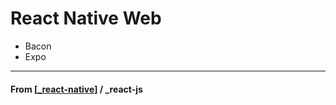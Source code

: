 # React Native Web

- Bacon
- Expo

---

#### **From** [[_react-native]] / \_react-js

[//begin]: # "Autogenerated link references for markdown compatibility"
[_react-native]: _react-native "React Native"
[//end]: # "Autogenerated link references"
